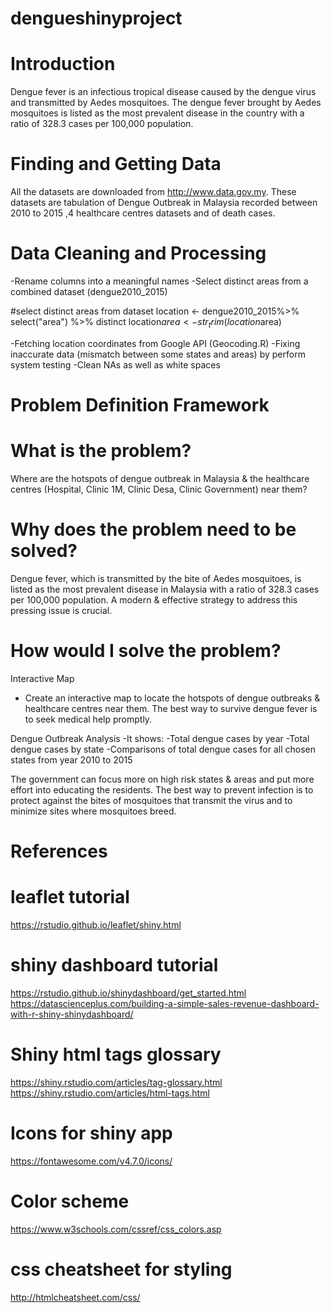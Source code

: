 # dengueshinyproject

Introduction
====================
Dengue fever is an infectious tropical disease caused by the dengue virus and transmitted by Aedes mosquitoes. The dengue fever brought by Aedes mosquitoes is listed as the most prevalent disease in the country with a ratio of 328.3 cases per 100,000 population.

Finding and Getting Data
========================
All the datasets are downloaded from http://www.data.gov.my. 
These datasets are tabulation of Dengue Outbreak in Malaysia recorded between 2010 to 2015 ,4 healthcare centres datasets and of death cases.  

Data Cleaning and Processing
============================
-Rename columns into a meaningful names
-Select distinct areas from a combined dataset (dengue2010_2015)

#select distinct areas from  dataset
location <- dengue2010_2015%>% select("area") %>% distinct
location$area <- str_trim(location$area)

-Fetching location coordinates from Google API (Geocoding.R)
-Fixing inaccurate data (mismatch between some states and areas) by perform system testing 
-Clean NAs as well as white spaces 

Problem Definition Framework
==============================
What is  the problem?
==============================
Where are the hotspots of dengue outbreak in Malaysia & the healthcare centres (Hospital, Clinic 1M, Clinic Desa, Clinic Government) near  them?

Why does the problem need to be solved?
=======================================
Dengue fever, which is transmitted by the bite of Aedes mosquitoes,  is listed as the most prevalent disease in Malaysia with a ratio of 328.3 cases per 100,000 population. A modern & effective strategy to address this pressing issue is crucial.

How would I solve the problem?
======================================
Interactive Map
- Create an interactive map to locate the hotspots of dengue outbreaks & healthcare centres near them. The best way to survive dengue fever is to seek medical help promptly.


Dengue Outbreak Analysis
-It shows:
-Total dengue cases by year
-Total dengue cases by state
-Comparisons of total dengue cases for all chosen states from year 2010 to 2015

The government can focus more on high risk states & areas and put more effort into educating the residents.  The best way to prevent infection is to protect against the bites of mosquitoes that transmit the virus and to minimize sites where mosquitoes breed.

References
===================
leaflet tutorial
===================
https://rstudio.github.io/leaflet/shiny.html

shiny dashboard tutorial
=======================
https://rstudio.github.io/shinydashboard/get_started.html
https://datascienceplus.com/building-a-simple-sales-revenue-dashboard-with-r-shiny-shinydashboard/

Shiny html tags glossary
=======================
https://shiny.rstudio.com/articles/tag-glossary.html
https://shiny.rstudio.com/articles/html-tags.html


Icons for shiny app
===================
https://fontawesome.com/v4.7.0/icons/


Color scheme
==================
https://www.w3schools.com/cssref/css_colors.asp

css cheatsheet for styling
=================
http://htmlcheatsheet.com/css/
